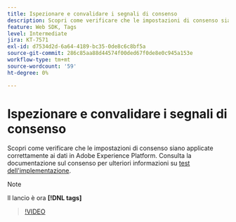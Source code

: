 ```yaml
---
title: Ispezionare e convalidare i segnali di consenso
description: Scopri come verificare che le impostazioni di consenso siano applicate correttamente ai dati in Adobe Experience Platform.
feature: Web SDK, Tags
level: Intermediate
jira: KT-7571
exl-id: d7534d2d-6a64-4189-bc35-0de8c6c8bf5a
source-git-commit: 286c85aa88d44574f00ded67f0de8e0c945a153e
workflow-type: tm+mt
source-wordcount: '59'
ht-degree: 0%

---
```


# Ispezionare e convalidare i segnali di consenso

Scopri come verificare che le impostazioni di consenso siano applicate correttamente ai dati in Adobe Experience Platform. Consulta la documentazione sul consenso per ulteriori informazioni su [test dell&#39;implementazione](https://experienceleague.adobe.com/docs/experience-platform/landing/governance-privacy-security/consent/adobe/overview.html?lang=en#test-implementation).

>[!NOTE]
>
> Il lancio è ora **[!DNL tags]**

>[!VIDEO](https://video.tv.adobe.com/v/332696/?learn=on&enablevpops)
